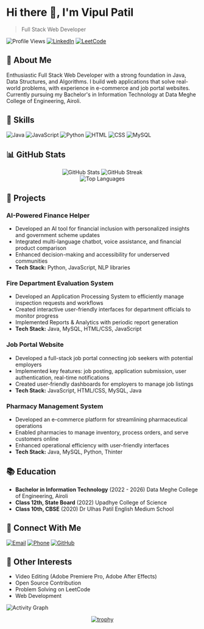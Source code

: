 # Hi there 👋, I'm Vipul Patil
> Full Stack Web Developer

![Profile Views](https://komarev.com/ghpvc/?username=vipulpatil2500&color=blueviolet)
[![LinkedIn](https://img.shields.io/badge/LinkedIn-Connect-blue)](https://www.linkedin.com/in/vipulpatil2500)
[![LeetCode](https://img.shields.io/badge/LeetCode-Profile-orange)](https://leetcode.com/vipulpatil2500)

## 💼 About Me

Enthusiastic Full Stack Web Developer with a strong foundation in Java, Data Structures, and Algorithms. I build web applications that solve real-world problems, with experience in e-commerce and job portal websites. Currently pursuing my Bachelor's in Information Technology at Data Meghe College of Engineering, Airoli.

## 🚀 Skills

![Java](https://img.shields.io/badge/Java-ED8B00?style=for-the-badge&logo=java&logoColor=white)
![JavaScript](https://img.shields.io/badge/JavaScript-F7DF1E?style=for-the-badge&logo=javascript&logoColor=black)
![Python](https://img.shields.io/badge/Python-3776AB?style=for-the-badge&logo=python&logoColor=white)
![HTML](https://img.shields.io/badge/HTML5-E34F26?style=for-the-badge&logo=html5&logoColor=white)
![CSS](https://img.shields.io/badge/CSS3-1572B6?style=for-the-badge&logo=css3&logoColor=white)
![MySQL](https://img.shields.io/badge/MySQL-00000F?style=for-the-badge&logo=mysql&logoColor=white)

## 📊 GitHub Stats

<div align="center">
  <img src="https://github-readme-stats.vercel.app/api?username=vipulpatil2500&show_icons=true&theme=radical" alt="GitHub Stats" />
  <img src="https://github-readme-streak-stats.herokuapp.com/?user=vipulpatil2500&theme=radical" alt="GitHub Streak" />
</div>

<div align="center">
  <img src="https://github-readme-stats.vercel.app/api/top-langs/?username=vipulpatil2500&layout=compact&theme=radical" alt="Top Languages" />
</div>

## 🔭 Projects

### AI-Powered Finance Helper
- Developed an AI tool for financial inclusion with personalized insights and government scheme updates
- Integrated multi-language chatbot, voice assistance, and financial product comparison
- Enhanced decision-making and accessibility for underserved communities
- **Tech Stack:** Python, JavaScript, NLP libraries

### Fire Department Evaluation System
- Developed an Application Processing System to efficiently manage inspection requests and workflows
- Created interactive user-friendly interfaces for department officials to monitor progress
- Implemented Reports & Analytics with periodic report generation
- **Tech Stack:** Java, MySQL, HTML/CSS, JavaScript

### Job Portal Website
- Developed a full-stack job portal connecting job seekers with potential employers
- Implemented key features: job posting, application submission, user authentication, real-time notifications
- Created user-friendly dashboards for employers to manage job listings
- **Tech Stack:** JavaScript, HTML/CSS, MySQL, Java

### Pharmacy Management System
- Developed an e-commerce platform for streamlining pharmaceutical operations
- Enabled pharmacies to manage inventory, process orders, and serve customers online
- Enhanced operational efficiency with user-friendly interfaces
- **Tech Stack:** Java, MySQL, Python, Thinter

## 📚 Education

- **Bachelor in Information Technology** (2022 - 2026)
  Data Meghe College of Engineering, Airoli
- **Class 12th, State Board** (2022)
  Upadhye College of Science
- **Class 10th, CBSE** (2020)
  Dr Ulhas Patil English Medium School

## 🔗 Connect With Me

[![Email](https://img.shields.io/badge/Email-D14836?style=for-the-badge&logo=gmail&logoColor=white)](mailto:vipulpatil2500@gmail.com)
[![Phone](https://img.shields.io/badge/Phone-27ae60?style=for-the-badge&logo=phone&logoColor=white)](tel:8329582968)
[![GitHub](https://img.shields.io/badge/GitHub-100000?style=for-the-badge&logo=github&logoColor=white)](https://github.com/vipulpatil2500)

## 🎯 Other Interests

- Video Editing (Adobe Premiere Pro, Adobe After Effects)
- Open Source Contribution
- Problem Solving on LeetCode
- Web Development

<!-- GitHub Activity Graph -->
![Activity Graph](https://activity-graph.herokuapp.com/graph?username=vipulpatil2500&theme=github)

<!-- GitHub Trophy -->
<p align="center">
  <a href="https://github.com/ryo-ma/github-profile-trophy">
    <img src="https://github-profile-trophy.vercel.app/?username=vipulpatil2500&theme=onedark&row=1&column=6" alt="trophy" />
  </a>
</p>

